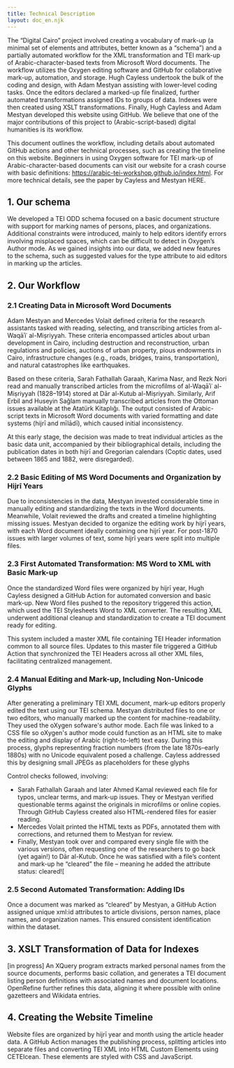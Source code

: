 ```yaml
---
title: Technical Description
layout: doc_en.njk
---
```


The “Digital Cairo” project involved creating a vocabulary of mark-up (a minimal set of elements and attributes, better known as a “schema”) and a partially automated workflow for the XML transformation and TEI mark-up of Arabic-character-based texts from Microsoft Word documents. The workflow utilizes the Oxygen editing software and GitHub for collaborative mark-up, automation, and storage. Hugh Cayless undertook the bulk of the coding and design, with Adam Mestyan assisting with lower-level coding tasks. Once the editors declared a marked-up file finalized, further automated transformations assigned IDs to groups of data. Indexes were then created using XSLT transformations. Finally, Hugh Cayless and Adam Mestyan developed this website using GitHub. We believe that one of the major contributions of this project to (Arabic-script-based) digital humanities is its workflow.

This document outlines the workflow, including details about automated GitHub actions and other technical processes, such as creating the timeline on this website. Beginners in using Oxygen software for TEI mark-up of Arabic-character-based documents can visit our website for a crash course with basic definitions: https://arabic-tei-workshop.github.io/index.html. For more technical details, see the paper by Cayless and Mestyan HERE.

## 1. Our schema

We developed a TEI ODD schema focused on a basic document structure with support for marking names of persons, places, and organizations. Additional constraints were introduced, mainly to help editors identify errors involving misplaced spaces, which can be difficult to detect in Oxygen’s Author mode. As we gained insights into our data, we added new features to the schema, such as suggested values for the type attribute to aid editors in marking up the articles.

## 2. Our Workflow
   
### 2.1 Creating Data in Microsoft Word Documents
   
Adam Mestyan and Mercedes Volait defined criteria for the research assistants tasked with reading, selecting, and transcribing articles from al-Waqāʾiʿ al-Miṣriyyah. These criteria encompassed articles about urban development in Cairo, including destruction and reconstruction, urban regulations and policies, auctions of urban property, pious endowments in Cairo, infrastructure changes (e.g., roads, bridges, trains, transportation), and natural catastrophes like earthquakes.

Based on these criteria, Sarah Fathallah Garaah, Karima Nasr, and Rezk Nori read and manually transcribed articles from the microfilms of al-Waqāʾiʿ al-Miṣriyyah (1828–1914) stored at Dār al-Kutub al-Miṣriyyah. Similarly, Arif Erbil and Huseyin Sağlam manually transcribed articles from the Ottoman issues available at the Atatürk Kitaplığı. The output consisted of Arabic-script texts in Microsoft Word documents with varied formatting and date systems (hijrī and mīlādī), which caused initial inconsistency.

At this early stage, the decision was made to treat individual articles as the basic data unit, accompanied by their bibliographical details, including the publication dates in both hijrī and Gregorian calendars (Coptic dates, used between 1865 and 1882, were disregarded).

### 2.2 Basic Editing of MS Word Documents and Organization by Hijrī Years

Due to inconsistencies in the data, Mestyan invested considerable time in manually editing and standardizing the texts in the Word documents. Meanwhile, Volait reviewed the drafts and created a timeline highlighting missing issues. Mestyan decided to organize the editing work by hijrī years, with each Word document ideally containing one hijrī year. For post-1870 issues with larger volumes of text, some hijrī years were split into multiple files.

### 2.3 First Automated Transformation: MS Word to XML with Basic Mark-up

Once the standardized Word files were organized by hijrī year, Hugh Cayless designed a GitHub Action for automated conversion and basic mark-up. New Word files pushed to the repository triggered this action, which used the TEI Stylesheets Word to XML converter. The resulting XML underwent additional cleanup and standardization to create a TEI document ready for editing.

This system included a master XML file containing TEI Header information common to all source files. Updates to this master file triggered a GitHub Action that synchronized the TEI Headers across all other XML files, facilitating centralized management.

### 2.4 Manual Editing and Mark-up, Including Non-Unicode Glyphs

After generating a preliminary TEI XML document, mark-up editors properly edited the text using our TEI schema. Mestyan distributed files to one or two editors, who manually marked up the content for machine-readability. They used the oXygen sofware's author mode. Each file was linked to a CSS file so oXygen's author mode could function as an HTML site to make the editing and display of Arabic (right-to-left) text easy. During this process, glyphs representing fraction numbers (from the late 1870s–early 1880s) with no Unicode equivalent posed a challenge. Cayless addressed this by designing small JPEGs as placeholders for these glyphs

Control checks followed, involving:

- Sarah Fathallah Garaah and later Ahmed Kamal reviewed each file for typos, unclear terms, and mark-up issues. They or Mestyan verified questionable terms against the originals in microfilms or online copies. Through GitHub Cayless created also HTML-rendered files for easier reading.
- Mercedes Volait printed the HTML texts as PDFs, annotated them with corrections, and returned them to Mestyan for review.
- Finally, Mestyan took over and compared every single file with the various versions, often requesting one of the researchers to go back (yet again!) to Dār al-Kutub. Once he was satisfied with a file’s content and mark-up he “cleared” the file – meaning he added the attribute status: cleared![

### 2.5 Second Automated Transformation: Adding IDs
Once a document was marked as “cleared” by Mestyan, a GitHub Action assigned unique xml:id attributes to article divisions, person names, place names, and organization names. This ensured consistent identification within the dataset.

## 3. XSLT Transformation of Data for Indexes
[in progress] An XQuery program extracts marked personal names from the source documents, performs basic collation, and generates a TEI document listing person definitions with associated names and document locations. OpenRefine further refines this data, aligning it where possible with online gazetteers and Wikidata entries.

## 4. Creating the Website Timeline
Website files are organized by hijrī year and month using the article header data. A GitHub Action manages the publishing process, splitting articles into separate files and converting TEI XML into HTML Custom Elements using CETEIcean. These elements are styled with CSS and JavaScript.



